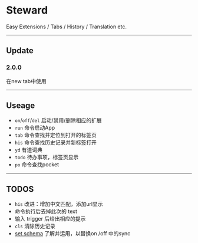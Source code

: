 Steward
===============

Easy Extensions / Tabs / History / Translation etc.

---
## Update
### 2.0.0
在new tab中使用

---
## Useage
+ `on`/`off`/`del` 启动/禁用/删除相应的扩展
+ `run` 命令启动App
+ `tab` 命令查找并定位到打开的标签页
+ `his` 命令查找历史记录并新标签打开
+ `yd` 有道词典
+ `todo` 待办事项，标签页显示
+ `po` 命令查找pocket

---
## TODOS
+ `his` 改进：增加中文匹配，添加url显示
+ 命令执行后去掉此次的 text
+ 输入 trigger 后给出相应的提示
+ `cls` 清除历史记录
+ [set schema](https://developer.chrome.com/apps/manifest/storage) 了解并运用，以替换on /off 中的sync
